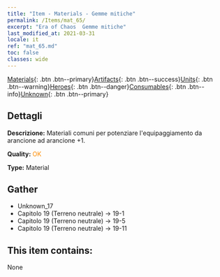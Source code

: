 ```yaml
---
title: "Item - Materials - Gemme mitiche"
permalink: /Items/mat_65/
excerpt: "Era of Chaos  Gemme mitiche"
last_modified_at: 2021-03-31
locale: it
ref: "mat_65.md"
toc: false
classes: wide
---
```

 [Materials](/it/Items/){: .btn .btn--primary}[Artifacts](/it/Items/Artifacts/){: .btn .btn--success}[Units](/it/Items/Units/){: .btn .btn--warning}[Heroes](/it/Items/Heroes/){: .btn .btn--danger}[Consumables](/it/Items/Consumables/){: .btn .btn--info}[Unknown](/it/Items/Unknown/){: .btn .btn--primary}

## Dettagli
 **Descrizione:** Materiali comuni per potenziare l'equipaggiamento da arancione ad arancione +1.

 **Quality:** <span style="color: #FF8C00">OK</span>

 **Type:** Material

## Gather

*    Unknown_17 
*    Capitolo 19 (Terreno neutrale) -> 19-1 
*    Capitolo 19 (Terreno neutrale) -> 19-5 
*    Capitolo 19 (Terreno neutrale) -> 19-11 

## This item contains:

  None

